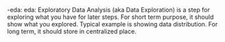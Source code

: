-eda: eda: Exploratory Data Analysis (aka Data Exploration) is a step for exploring what you have for later steps. For short term purpose, it should show what you explored. Typical example is showing data distribution. For long term, it should store in centralized place. 
